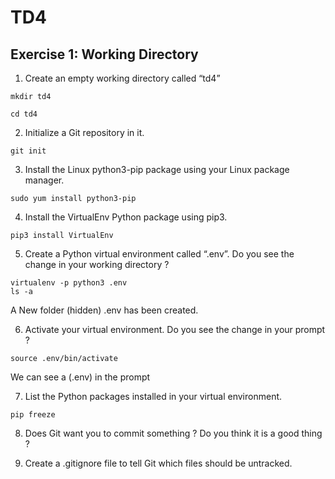 # TD4

## Exercise 1: Working Directory

1. Create an empty working directory called “td4”
```
mkdir td4
```
```
cd td4
```
2. Initialize a Git repository in it.
```
git init
```
3. Install the Linux python3-pip package using your Linux package manager.
```
sudo yum install python3-pip
```
4. Install the VirtualEnv Python package using pip3.
```
pip3 install VirtualEnv
```
5. Create a Python virtual environment called “.env”. Do you see the change in your working directory ?
```
virtualenv -p python3 .env
ls -a
```
A New folder (hidden) .env has been created.

6. Activate your virtual environment. Do you see the change in your prompt ?
```
source .env/bin/activate
```
We can see a (.env) in the prompt

7. List the Python packages installed in your virtual environment.
```
pip freeze
```
8. Does Git want you to commit something ? Do you think it is a good thing ?


9. Create a .gitignore file to tell Git which files should be untracked.
